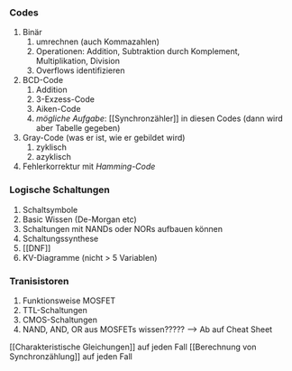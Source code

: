### Codes
1. Binär
	1. umrechnen (auch Kommazahlen)
	2. Operationen: Addition, Subtraktion durch Komplement, Multiplikation, Division
	3. Overflows identifizieren
2. BCD-Code
	1. Addition
	2. 3-Exzess-Code
	3. Aiken-Code
	4. _mögliche Aufgabe_: [[Synchronzähler]] in diesen Codes (dann wird aber Tabelle gegeben)
3. Gray-Code (was er ist, wie er gebildet wird)
	1. zyklisch
	2. azyklisch
4. Fehlerkorrektur mit _Hamming-Code_ 

### Logische Schaltungen
1. Schaltsymbole
2. Basic Wissen (De-Morgan etc)
3. Schaltungen mit NANDs oder NORs aufbauen können
4. Schaltungssynthese
5. [[DNF]]
6. KV-Diagramme (nicht > 5 Variablen)

### Tranisistoren
1. Funktionsweise MOSFET
2. TTL-Schaltungen
3. CMOS-Schaltungen
4. NAND, AND, OR aus MOSFETs wissen????? --> Ab auf Cheat Sheet



[[Charakteristische Gleichungen]] auf jeden Fall
[[Berechnung von Synchronzählung]] auf jeden Fall